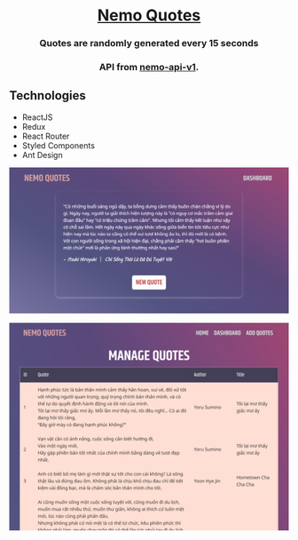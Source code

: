 <a href="https://quotes.anhtuan.info" target="_blank"><h1 align="center">Nemo Quotes</h1></a>

<h3 align="center">Quotes are randomly generated every 15 seconds</h3>
<h3 align="center">API from 
<a href="https://github.com/tuanhngf/nemo-api-v1" target="_blank">nemo-api-v1</a>.</h3>

## Technologies
- ReactJS
- Redux
- React Router
- Styled Components
- Ant Design

[![demo](/public/preview.jpg)](https://quotes.anhtuan.info)

[![demo](/public/preview-dashboard.jpg)](https://quotes.anhtuan.info/admin)

